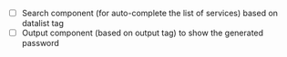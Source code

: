 - [ ] Search component (for auto-complete the list of services) based on datalist tag
- [ ] Output component (based on output tag) to show the generated password